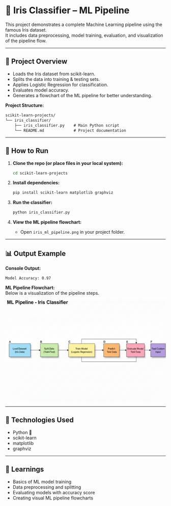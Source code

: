 # 🌸 Iris Classifier – ML Pipeline

This project demonstrates a complete Machine Learning pipeline using the famous Iris dataset.  
It includes data preprocessing, model training, evaluation, and visualization of the pipeline flow.

---

## 📌 Project Overview

- Loads the Iris dataset from scikit-learn.
- Splits the data into training & testing sets.
- Applies Logistic Regression for classification.
- Evaluates model accuracy.
- Generates a flowchart of the ML pipeline for better understanding.

**Project Structure:**

```
scikit-learn-projects/
└── iris_classifier/
    ├── iris_classifier.py    # Main Python script
    └── README.md             # Project documentation
```

---

## 🚀 How to Run

1. **Clone the repo (or place files in your local system):**

   ```sh
   cd scikit-learn-projects
   ```

2. **Install dependencies:**

   ```sh
   pip install scikit-learn matplotlib graphviz
   ```

3. **Run the classifier:**

   ```sh
   python iris_classifier.py
   ```

4. **View the ML pipeline flowchart:**
   - Open `iris_ml_pipeline.png` in your project folder.

---

## 📊 Output Example

**Console Output:**

```
Model Accuracy: 0.97
```

**ML Pipeline Flowchart:**  
Below is a visualization of the pipeline steps.
  
![ML Pipeline Flowchart](iris_ml_pipeline.png)

---

## 🔧 Technologies Used

- Python 🐍
- scikit-learn
- matplotlib
- graphviz

---

## 📖 Learnings

- Basics of ML model training
- Data preprocessing and splitting
- Evaluating models with accuracy score
- Creating visual ML pipeline flowcharts
